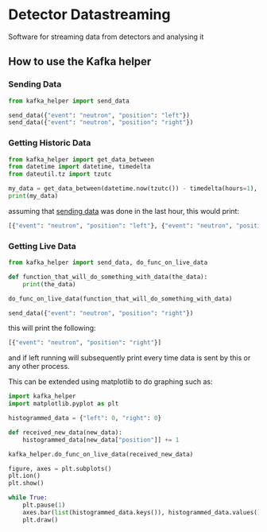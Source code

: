 # Detector Datastreaming
Software for streaming data from detectors and analysing it 

## How to use the Kafka helper

### Sending Data

```python
from kafka_helper import send_data

send_data({"event": "neutron", "position": "left"}) 
send_data({"event": "neutron", "position": "right"}) 
```

### Getting Historic Data

```python
from kafka_helper import get_data_between
from datetime import datetime, timedelta
from dateutil.tz import tzutc

my_data = get_data_between(datetime.now(tzutc()) - timedelta(hours=1), datetime.now(tzutc()))
print(my_data) 
```

assuming that [sending data](#sending-data) was done in the last hour, this would print:
```python
[{"event": "neutron", "position": "left"}, {"event": "neutron", "position": "right"}]
```

### Getting Live Data
```python
from kafka_helper import send_data, do_func_on_live_data

def function_that_will_do_something_with_data(the_data):
    print(the_data)

do_func_on_live_data(function_that_will_do_something_with_data)

send_data({"event": "neutron", "position": "right"}) 
```

this will print the following:

```python
[{"event": "neutron", "position": "right"}]
```

and if left running will subsequently print every time data is sent by this or any other process.

This can be extended using matplotlib to do graphing such as:

```python
import kafka_helper
import matplotlib.pyplot as plt

histogrammed_data = {"left": 0, "right": 0}

def received_new_data(new_data):
    histogrammed_data[new_data["position"]] += 1

kafka_helper.do_func_on_live_data(received_new_data)

figure, axes = plt.subplots()
plt.ion()
plt.show()

while True:
    plt.pause(1)
    axes.bar(list(histogrammed_data.keys()), histogrammed_data.values())
    plt.draw()
```

